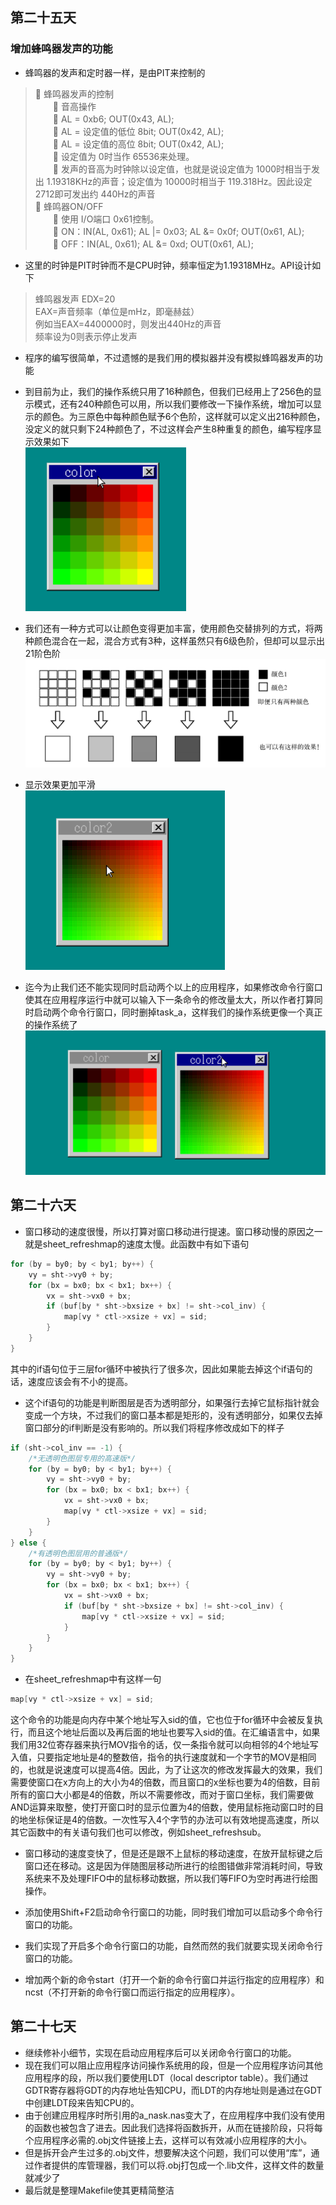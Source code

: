 ## 第二十五天
### 增加蜂鸣器发声的功能
- 蜂鸣器的发声和定时器一样，是由PIT来控制的
>   蜂鸣器发声的控制  
　　  音高操作  
　　  AL = 0xb6; OUT(0x43, AL);  
　　  AL = 设定值的低位 8bit; OUT(0x42, AL);  
　　  AL = 设定值的高位 8bit; OUT(0x42, AL);  
　　  设定值为 0时当作 65536来处理。  
　　  发声的音高为时钟除以设定值，也就是说设定值为 1000时相当于发出 1.19318KHz的声音；设定值为 10000时相当于 119.318Hz。因此设定 2712即可发出约 440Hz的声音  
  蜂鸣器ON/OFF  
　　  使用 I/O端口 0x61控制。  
　　  ON：IN(AL, 0x61); AL |= 0x03; AL &= 0x0f; OUT(0x61, AL);  
　　  OFF：IN(AL, 0x61); AL &= 0xd; OUT(0x61, AL);

- 这里的时钟是PIT时钟而不是CPU时钟，频率恒定为1.19318MHz。API设计如下
> 蜂鸣器发声
EDX=20  
EAX=声音频率（单位是mHz，即毫赫兹）  
例如当EAX=4400000时，则发出440Hz的声音  
频率设为0则表示停止发声

- 程序的编写很简单，不过遗憾的是我们用的模拟器并没有模拟蜂鸣器发声的功能

- 到目前为止，我们的操作系统只用了16种颜色，但我们已经用上了256色的显示模式，还有240种颜色可以用，所以我们要修改一下操作系统，增加可以显示的颜色。为三原色中每种颜色赋予6个色阶，这样就可以定义出216种颜色，没定义的就只剩下24种颜色了，不过这样会产生8种重复的颜色，编写程序显示效果如下  
![](image\color.png)

- 我们还有一种方式可以让颜色变得更加丰富，使用颜色交替排列的方式，将两种颜色混合在一起，混合方式有3种，这样虽然只有6级色阶，但却可以显示出21阶色阶  
![](image\mix.png)

- 显示效果更加平滑  
![](image\color2.png)

- 迄今为止我们还不能实现同时启动两个以上的应用程序，如果修改命令行窗口使其在应用程序运行中就可以输入下一条命令的修改量太大，所以作者打算同时启动两个命令行窗口，同时删掉task_a，这样我们的操作系统更像一个真正的操作系统了
![](image\morelikerealos.png)

## 第二十六天
- 窗口移动的速度很慢，所以打算对窗口移动进行提速。窗口移动慢的原因之一就是sheet_refreshmap的速度太慢。此函数中有如下语句
```c
for (by = by0; by < by1; by++) {
    vy = sht->vy0 + by;
    for (bx = bx0; bx < bx1; bx++) {
        vx = sht->vx0 + bx;
        if (buf[by * sht->bxsize + bx] != sht->col_inv) {
            map[vy * ctl->xsize + vx] = sid;
        }
    }
}
```
其中的if语句位于三层for循环中被执行了很多次，因此如果能去掉这个if语句的话，速度应该会有不小的提高。

- 这个if语句的功能是判断图层是否为透明部分，如果强行去掉它鼠标指针就会变成一个方块，不过我们的窗口基本都是矩形的，没有透明部分，如果仅去掉窗口部分的if判断是没有影响的。所以我们将程序修改成如下的样子
```c
if (sht->col_inv == -1) {
    /*无透明色图层专用的高速版*/
    for (by = by0; by < by1; by++) {
        vy = sht->vy0 + by;
        for (bx = bx0; bx < bx1; bx++) {
            vx = sht->vx0 + bx;
            map[vy * ctl->xsize + vx] = sid;
        }
    }
} else {
    /*有透明色图层用的普通版*/
    for (by = by0; by < by1; by++) {
        vy = sht->vy0 + by;
        for (bx = bx0; bx < bx1; bx++) {
            vx = sht->vx0 + bx;
            if (buf[by * sht->bxsize + bx] != sht->col_inv) {
                map[vy * ctl->xsize + vx] = sid;
            }
        }
    }
}
```

- 在sheet_refreshmap中有这样一句
```c
map[vy * ctl->xsize + vx] = sid;
```
这个命令的功能是向内存中某个地址写入sid的值，它也位于for循环中会被反复执行，而且这个地址后面以及再后面的地址也要写入sid的值。在汇编语言中，如果我们用32位寄存器来执行MOV指令的话，仅一条指令就可以向相邻的4个地址写入值，只要指定地址是4的整数倍，指令的执行速度就和一个字节的MOV是相同的，也就是说速度可以提高4倍。因此，为了让这次的修改发挥最大的效果，我们需要使窗口在x方向上的大小为4的倍数，而且窗口的x坐标也要为4的倍数，目前所有的窗口大小都是4的倍数，所以不需要修改，而对于窗口坐标，我们需要做AND运算来取整，使打开窗口时的显示位置为4的倍数，使用鼠标拖动窗口时的目的地坐标保证是4的倍数。一次性写入4个字节的办法可以有效地提高速度，所以其它函数中的有关语句我们也可以修改，例如sheet_refreshsub。

- 窗口移动的速度变快了，但是还是跟不上鼠标的移动速度，在放开鼠标键之后窗口还在移动。这是因为伴随图层移动所进行的绘图错做非常消耗时间，导致系统来不及处理FIFO中的鼠标移动数据，所以我们等FIFO为空时再进行绘图操作。

- 添加使用Shift+F2启动命令行窗口的功能，同时我们增加可以启动多个命令行窗口的功能。

- 我们实现了开启多个命令行窗口的功能，自然而然的我们就要实现关闭命令行窗口的功能。

- 增加两个新的命令start（打开一个新的命令行窗口并运行指定的应用程序）和ncst（不打开新的命令行窗口而运行指定的应用程序）。

## 第二十七天
- 继续修补小细节，实现在启动应用程序后可以关闭命令行窗口的功能。
- 现在我们可以阻止应用程序访问操作系统用的段，但是一个应用程序访问其他应用程序的段，所以我们要使用LDT（local descriptor table）。我们通过GDTR寄存器将GDT的内存地址告知CPU，而LDT的内存地址则是通过在GDT中创建LDT段来告知CPU的。
- 由于创建应用程序时所引用的a_nask.nas变大了，在应用程序中我们没有使用的函数也被包含了进去。因此我们选择将函数拆开，从而在链接阶段，只将每个应用程序必需的.obj文件链接上去，这样可以有效减小应用程序的大小。
- 但是拆开会产生过多的.obj文件，想要解决这个问题，我们可以使用“库”，通过作者提供的库管理器，我们可以将.obj打包成一个.lib文件，这样文件的数量就减少了
- 最后就是整理Makefile使其更精简整洁